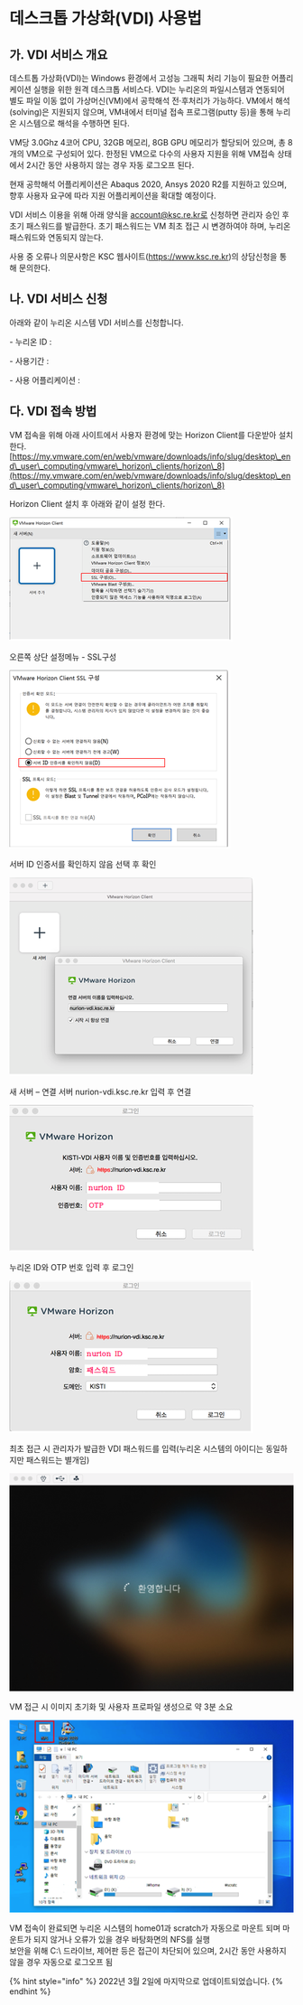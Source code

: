 # 데스크톱 가상화(VDI) 사용법

## 가. VDI 서비스 개요

데스트톱 가상화(VDI)는 Windows 환경에서 고성능 그래픽 처리 기능이 필요한 어플리케이션 실행을 위한 원격 데스크톱 서비스다. VDI는 누리온의 파일시스템과 연동되어 별도 파일 이동 없이 가상머신(VM)에서 공학해석 전·후처리가 가능하다. VM에서 해석(solving)은 지원되지 않으며, VM내에서 터미널 접속 프로그램(putty 등)을 통해 누리온 시스템으로 해석을 수행하면 된다.

VM당 3.0Ghz 4코어 CPU, 32GB 메모리, 8GB GPU 메모리가 할당되어 있으며, 총 8개의 VM으로 구성되어 있다. 한정된 VM으로 다수의 사용자 지원을 위해 VM접속 상태에서 2시간 동안 사용하지 않는 경우 자동 로그오프 된다.

현재 공학해석 어플리케이션은 Abaqus 2020, Ansys 2020 R2를 지원하고 있으며, 향후 사용자 요구에 따라 지원 어플리케이션을 확대할 예정이다.

VDI 서비스 이용을 위해 아래 양식을 account@ksc.re.kr로 신청하면 관리자 승인 후 초기 패스워드를 발급한다. 초기 패스워드는 VM 최초 접근 시 변경하여야 하며, 누리온 패스워드와 연동되지 않는다.

사용 중 오류나 의문사항은 KSC 웹사이트(https://www.ksc.re.kr)의 상담신청을 통해 문의한다.

## 나. VDI 서비스 신청

아래와 같이 누리온 시스템 VDI 서비스를 신청합니다.

\- 누리온 ID :

\- 사용기간 :

\- 사용 어플리케이션 :

## 다. VDI 접속 방법

VM 접속을 위해 아래 사이트에서 사용자 환경에 맞는 Horizon Client를 다운받아 설치한다.\
[https://my.vmware.com/en/web/vmware/downloads/info/slug/desktop\_end\_user\_computing/vmware\_horizon\_clients/horizon\_8](https://my.vmware.com/en/web/vmware/downloads/info/slug/desktop\_end\_user\_computing/vmware\_horizon\_clients/horizon\_8)

Horizon Client 설치 후 아래와 같이 설정 한다.

![](../.gitbook/assets/Az5A1wDFKBGS1kK.png)

오른쪽 상단 설정메뉴 - SSL구성

![](../.gitbook/assets/dQbuWinoNEP9mmX.png)

서버 ID 인증서를 확인하지 않음 선택 후 확인

![](../.gitbook/assets/iieFZ07QqV3gWJQ.png)

새 서버 – 연결 서버 nurion-vdi.ksc.re.kr 입력 후 연결

![](../.gitbook/assets/LJXkNgQ1sO1KN4q.png)

누리온 ID와 OTP 번호 입력 후 로그인

![](../.gitbook/assets/Q5rJf3yw2oceoLM.png)

최초 접근 시 관리자가 발급한 VDI 패스워드를 입력(누리온 시스템의 아이디는 동일하지만 패스워드는 별개임)

![](../.gitbook/assets/JLKUmCmYhIDmfYF.png)

VM 접근 시 이미지 초기화 및 사용자 프로파일 생성으로 약 3분 소요

![](../.gitbook/assets/gd9Yr0XoX0T177D.png)

VM 접속이 완료되면 누리온 시스템의 home01과 scratch가 자동으로 마운트 되며 마운트가 되지 않거나 오류가 있을 경우 바탕화면의 NFS를 실행\
보안을 위해 C:\ 드라이브, 제어판 등은 접근이 차단되어 있으며, 2시간 동안 사용하지 않을 경우 자동으로 로그오프 됨



{% hint style="info" %}
2022년 3월 2일에 마지막으로 업데이트되었습니다.
{% endhint %}
